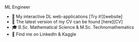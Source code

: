 ML Engineer

- 🔭 My interactive DL web-applications [Try it!][website]
- 📑 The latest version of my CV can be found [here][CV]
- 🎓 B.Sc. Mathematical Science & M.Sc. Technomathematics
- 🔗 Find me on LinkedIn & Kaggle
